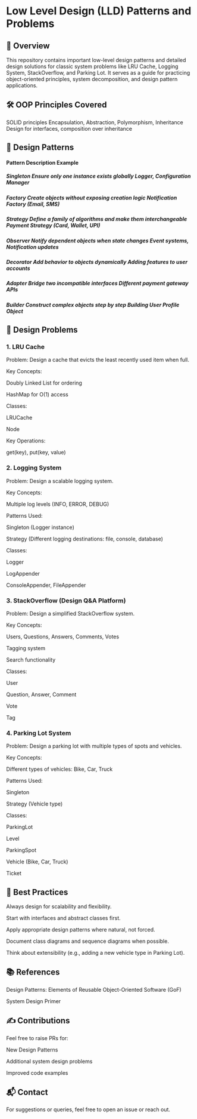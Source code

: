 # Low Level Design (LLD) Patterns and Problems

## 📜 Overview
This repository contains important low-level design patterns and detailed design solutions for classic system problems like LRU Cache, Logging System, StackOverflow, and Parking Lot.
It serves as a guide for practicing object-oriented principles, system decomposition, and design pattern applications.

## 🛠️ OOP Principles Covered

SOLID principles
Encapsulation, Abstraction, Polymorphism, Inheritance
Design for interfaces, composition over inheritance

## 📖 Design Patterns

#### Pattern	Description	Example

##### Singleton	Ensure only one instance exists globally	Logger, Configuration Manager
##### Factory	Create objects without exposing creation logic	Notification Factory (Email, SMS)
##### Strategy	Define a family of algorithms and make them interchangeable	Payment Strategy (Card, Wallet, UPI)
##### Observer	Notify dependent objects when state changes	Event systems, Notification updates
##### Decorator	Add behavior to objects dynamically	Adding features to user accounts
##### Adapter	Bridge two incompatible interfaces	Different payment gateway APIs
##### Builder	Construct complex objects step by step	Building User Profile Object

## 🧩 Design Problems

### 1. LRU Cache
Problem: Design a cache that evicts the least recently used item when full.

Key Concepts:

Doubly Linked List for ordering

HashMap for O(1) access

Classes:

LRUCache

Node

Key Operations:

get(key), put(key, value)

### 2. Logging System
Problem: Design a scalable logging system.

Key Concepts:

Multiple log levels (INFO, ERROR, DEBUG)

Patterns Used:

Singleton (Logger instance)

Strategy (Different logging destinations: file, console, database)

Classes:

Logger

LogAppender

ConsoleAppender, FileAppender

### 3. StackOverflow (Design Q&A Platform)
Problem: Design a simplified StackOverflow system.

Key Concepts:

Users, Questions, Answers, Comments, Votes

Tagging system

Search functionality

Classes:

User

Question, Answer, Comment

Vote

Tag

### 4. Parking Lot System
Problem: Design a parking lot with multiple types of spots and vehicles.

Key Concepts:

Different types of vehicles: Bike, Car, Truck

Patterns Used:

Singleton

Strategy (Vehicle type)

Classes:

ParkingLot

Level

ParkingSpot

Vehicle (Bike, Car, Truck)

Ticket


## 🚀 Best Practices

Always design for scalability and flexibility.

Start with interfaces and abstract classes first.

Apply appropriate design patterns where natural, not forced.

Document class diagrams and sequence diagrams when possible.

Think about extensibility (e.g., adding a new vehicle type in Parking Lot).

## 📚 References

Design Patterns: Elements of Reusable Object-Oriented Software (GoF)

System Design Primer

## ✍️ Contributions
Feel free to raise PRs for:

New Design Patterns

Additional system design problems

Improved code examples

## 📬 Contact
For suggestions or queries, feel free to open an issue or reach out.
